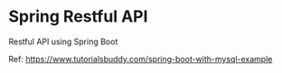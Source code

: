 # Spring Restful API

Restful API using Spring Boot

Ref: https://www.tutorialsbuddy.com/spring-boot-with-mysql-example
